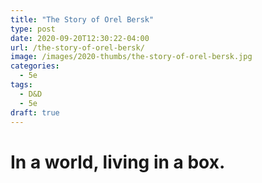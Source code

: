 ```yaml
---
title: "The Story of Orel Bersk"
type: post
date: 2020-09-20T12:30:22-04:00
url: /the-story-of-orel-bersk/
image: /images/2020-thumbs/the-story-of-orel-bersk.jpg
categories:
  - 5e
tags:
  - D&D
  - 5e
draft: true
---
```

# In a world, living in a box.